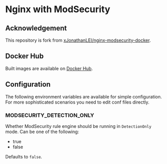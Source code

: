 # Nginx with ModSecurity

## Acknowledgement

This repository is fork from [xJonathanLEI/nginx-modsecurity-docker](https://github.com/xJonathanLEI/nginx-modsecurity-docker).

## Docker Hub

Built images are available on [Docker Hub](https://hub.docker.com/r/xjonathanlei/nginx-modsecurity).

## Configuration

The following environment variables are available for simple configuration. For more sophisticated scenarios you need to edit conf files directly.

### MODSECURITY_DETECTION_ONLY

Whether ModSecurity rule engine should be running in `DetectionOnly` mode. Can be one of the following:

- true
- false

Defaults to `false`.
